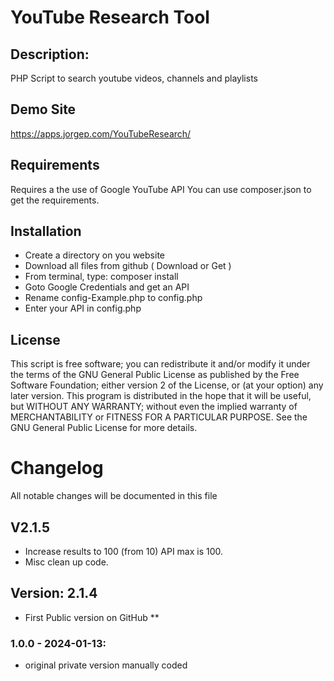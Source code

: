 # YouTube Research Tool


## Description: 
PHP Script to search youtube videos, channels and playlists
 

## Demo Site
https://apps.jorgep.com/YouTubeResearch/

## Requirements
Requires a the use of  Google YouTube API 
You can use composer.json   to get  the requirements.

## Installation 
* Create a directory on you website
* Download all files from github ( Download or Get )
* From terminal, type:   composer install 
* Goto Google Credentials and get an API
* Rename  config-Example.php  to config.php
* Enter your API  in config.php



## License
This script is free software; you can redistribute it and/or modify it under the terms of the GNU General Public License as published by the Free Software Foundation; either version 2 of the License, or (at your option) any later version. This program is distributed in the hope that it will be useful, but WITHOUT ANY WARRANTY; without even the implied warranty of MERCHANTABILITY or FITNESS FOR A PARTICULAR PURPOSE. See the GNU General Public License for more details.

# Changelog

All notable changes  will be documented in this file

## V2.1.5
* Increase results to 100 (from 10)  API max is 100.
* Misc clean up code.


## Version: 2.1.4
* First Public version  on GitHub 
** 
### 1.0.0 - 2024-01-13:  
* original private version manually coded 

